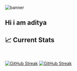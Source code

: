 <img src='./Banner/Green Modern Online Business Webinar Banner.png' alt='banner'></img>

## Hi i am aditya
## :chart_with_upwards_trend: Current Stats

<br />
<p align="center">

</p>

[![GitHub Streak](https://github-readme-streak-stats.herokuapp.com?user=Aditya-Paul&theme=vue-dark)](https://git.io/streak-stats)
[![GitHub Streak](https://github-readme-streak-stats.herokuapp.com?user=Aditya-Paul&theme=cobalt&date_format=M%20j%5B%2C%20Y%5D)](https://git.io/streak-stats)
<!--
**Aditya-Paul/Aditya-Paul** is a ✨ _special_ ✨ repository because its `README.md` (this file) appears on your GitHub profile.

Here are some ideas to get you started:

- 🔭 I’m currently working on ...
- 🌱 I’m currently learning ...
- 👯 I’m looking to collaborate on ...
- 🤔 I’m looking for help with ...
- 💬 Ask me about ...
- 📫 How to reach me: ...
- 😄 Pronouns: ...
- ⚡ Fun fact: ...
-->
